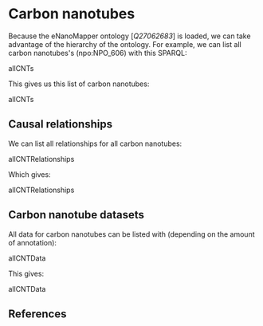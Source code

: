 # Carbon nanotubes

Because the eNanoMapper ontology [<cite>Q27062683</cite>] is loaded, we can take advantage of the
hierarchy of the ontology. For example, we can list all <topic>carbon nanotubes</topic>'s (npo:NPO_606)
with this SPARQL:

<sparql>allCNTs</sparql>

This gives us this list of carbon nanotubes:

<out>allCNTs</out>

## Causal relationships

We can list all relationships for all carbon nanotubes:

<sparql>allCNTRelationships</sparql>

Which gives:

<out>allCNTRelationships</out>

## Carbon nanotube datasets

All data for carbon nanotubes can be listed with (depending on the amount of annotation):

<sparql>allCNTData</sparql>

This gives:

<out>allCNTData</out>

## References

<references/>
